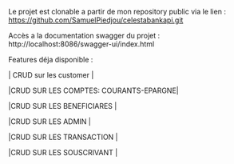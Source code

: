 
Le projet est clonable a partir de mon repository public via le lien : https://github.com/SamuelPiedjou/celestabankapi.git

Accès a la documentation swagger du projet :
    http://localhost:8086/swagger-ui/index.html
    

Features déja disponible : 

| CRUD sur les customer |

|CRUD SUR LES COMPTES: COURANTS-EPARGNE|

|CRUD SUR LES BENEFICIARES |

|CRUD SUR LES ADMIN |

|CRUD SUR LES TRANSACTION |

|CRUD SUR LES SOUSCRIVANT |